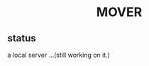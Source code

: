 <p align="center">
	<h1 style="text-align:center;">MOVER</h1>
</p>



## status
a local server ...(still working on it.)

